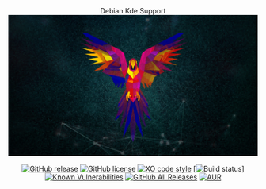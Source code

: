 <div align="center">
	Debian Kde Support
</div>

<div align="center">
	<a href="https://github.com/th-ch/youtube-music/releases/latest">
		<img src="assets/1194296.webp">
	</a>
</div>

<div align="center">

 [![GitHub release](https://img.shields.io/github/release/th-ch/.svg?style=for-the-badge&logo=)](https://github.com/th-ch/)
 [![GitHub license](https://img.shields.io/github/license/th-ch/.svg?style=for-the-badge)](https://github.com/th-ch/)
 [![XO code style](https://img.shields.io/badge/code_style-XO-5ed9c7.svg?style=for-the-badge)](https://github.com/sindresorhus/xo)
 [![Build status](https://img.shields.io/github/workflow/status/th-ch/youtube-music/Build%20YouTube%20Music?style=for-the-badge&logo=youtube-music)]
 [![Known Vulnerabilities](https://img.shields.io/snyk/vulnerabilities/github/th-ch/youtube-music?style=for-the-badge)](https://snyk.io/test/github/th-ch/youtube-music)
[![GitHub All Releases](https://img.shields.io/github/downloads/th-ch/youtube-music/total?style=for-the-badge&logo=youtube-music)](https://GitHub.com/th-ch/youtube-music/releases/)
[![AUR](https://img.shields.io/aur/version/youtube-music-bin?color=blueviolet&style=for-the-badge&logo=youtube-music)](https://aur.archlinux.org/packages/youtube-music-bin)

</div>
